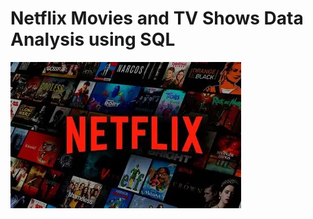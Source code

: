 # Netflix Movies and TV Shows Data Analysis using SQL

![Netflix Logo](https://github.com/TANISHACHAUHAN18173/NETFLIX_SQL_PROJECT/blob/main/NETFLIX_LOGO.webp)

